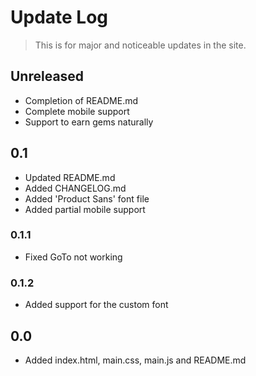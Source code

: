 # Update Log

> This is for major and noticeable updates in the site.

## Unreleased

 - Completion of README.md
 - Complete mobile support
 - Support to earn gems naturally

## 0.1

 - Updated README.md
 - Added CHANGELOG.md
 - Added 'Product Sans' font file
 - Added partial mobile support

### 0.1.1
 - Fixed GoTo not working

### 0.1.2
 - Added support for the custom font

## 0.0

 - Added index.html, main.css, main.js and README.md